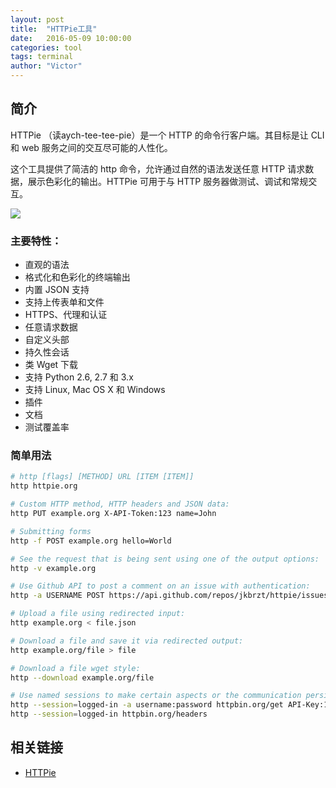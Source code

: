 ```yaml
---
layout: post
title:  "HTTPie工具"
date:   2016-05-09 10:00:00
categories: tool
tags: terminal
author: "Victor"
---
```


## 简介

HTTPie （读aych-tee-tee-pie）是一个 HTTP 的命令行客户端。其目标是让 CLI 和 web 服务之间的交互尽可能的人性化。

这个工具提供了简洁的 http 命令，允许通过自然的语法发送任意 HTTP 请求数据，展示色彩化的输出。HTTPie 可用于与 HTTP 服务器做测试、调试和常规交互。

![](https://raw.githubusercontent.com/jkbrzt/httpie/master/httpie.png)

### 主要特性：

* 直观的语法
* 格式化和色彩化的终端输出
* 内置 JSON 支持
* 支持上传表单和文件
* HTTPS、代理和认证
* 任意请求数据
* 自定义头部
* 持久性会话
* 类 Wget 下载
* 支持 Python 2.6, 2.7 和 3.x
* 支持 Linux, Mac OS X 和 Windows
* 插件
* 文档
* 测试覆盖率

### 简单用法

```bash
# http [flags] [METHOD] URL [ITEM [ITEM]]
http httpie.org

# Custom HTTP method, HTTP headers and JSON data:
http PUT example.org X-API-Token:123 name=John

# Submitting forms
http -f POST example.org hello=World

# See the request that is being sent using one of the output options:
http -v example.org

# Use Github API to post a comment on an issue with authentication:
http -a USERNAME POST https://api.github.com/repos/jkbrzt/httpie/issues/83/comments body='HTTPie is awesome!'

# Upload a file using redirected input:
http example.org < file.json

# Download a file and save it via redirected output:
http example.org/file > file

# Download a file wget style:
http --download example.org/file

# Use named sessions to make certain aspects or the communication persistent between requests to the same host:
http --session=logged-in -a username:password httpbin.org/get API-Key:123
http --session=logged-in httpbin.org/headers
```


## 相关链接

* [HTTPie](https://github.com/jkbrzt/httpie)
